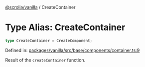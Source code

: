 [@scrolia/vanilla](../README.md) / CreateContainer

# Type Alias: CreateContainer

```ts
type CreateContainer = CreateComponent;
```

Defined in: [packages/vanilla/src/base/components/container.ts:9](https://github.com/alpheus-day/scrolia/blob/a7062c82222b0dcb500e88f7ca3fff69b13a5fcd/packages/vanilla/src/base/components/container.ts#L9)

Result of the `createContainer` function.
